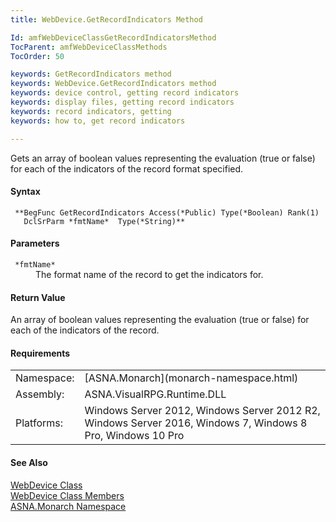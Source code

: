 ```yaml
---
title: WebDevice.GetRecordIndicators Method

Id: amfWebDeviceClassGetRecordIndicatorsMethod
TocParent: amfWebDeviceClassMethods
TocOrder: 50

keywords: GetRecordIndicators method
keywords: WebDevice.GetRecordIndicators method
keywords: device control, getting record indicators
keywords: display files, getting record indicators
keywords: record indicators, getting
keywords: how to, get record indicators

---
```


Gets an array of boolean values representing the evaluation (true or false) for each of the indicators of the record format specified.

#### Syntax
<pre class="prettyprint"><code class="avr"> **BegFunc GetRecordIndicators Access(*Public) Type(*Boolean) Rank(1)
   DclSrParm *fmtName*  Type(*String)**       </code></pre>  

#### Parameters
<dl>
        <dt>
          <code> *fmtName* </code>
        </dt>
        <dd>The format name of the record to get the indicators
        for.</dd>
</dl>  

<!--mine -->

#### Return Value
An array of boolean values representing the evaluation (true or false) for each of the indicators of the record.
<!-- -->

#### Requirements
<table class="dttable" cellspacing="0" cellpadding="4" width="60%">
           <colgroup>
            <col width="15%" style="font-weight:bold" />
            <col width="85%" />
          </colgroup>
          <tr>
            <td>Namespace:</td>
            <td>[ASNA.Monarch](monarch-namespace.html)</td>
          </tr>
          <tr>
            <td>Assembly:</td>
            <td>ASNA.VisualRPG.Runtime.DLL</td>
          </tr>
         <tr>
            <td>Platforms:</td>
            <td> Windows Server 2012, Windows Server 2012 R2, Windows Server 2016,  Windows 7, Windows 8 Pro, Windows 10 Pro</td>
         </tr>
</table>

#### See Also
[WebDevice Class](web-device-class.html) <br /> [ WebDevice Class Members](web-device-class-members.html) <br /> [ASNA.Monarch Namespace](monarch-namespace.html) 
